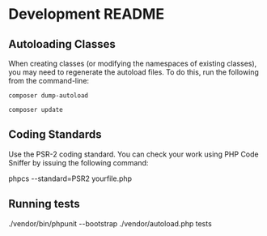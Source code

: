 # Development README

## Autoloading Classes

When creating classes (or modifying the namespaces of existing classes), you may need to regenerate the autoload files.  To do this, run the following from the command-line:

`composer dump-autoload`

`composer update`

## Coding Standards

Use the PSR-2 coding standard.  You can check your work using PHP Code Sniffer by issuing the following command:

phpcs --standard=PSR2 yourfile.php

## Running tests

./vendor/bin/phpunit --bootstrap ./vendor/autoload.php tests
